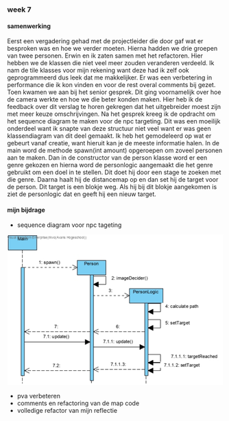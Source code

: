 ### week 7

#### samenwerking 

Eerst een vergadering gehad met de projectleider die door gaf wat er besproken was en hoe we verder moeten.
Hierna hadden we drie groepen van twee personen.
Erwin en ik zaten samen met het refactoren. 
Hier hebben we de klassen die niet veel meer zouden veranderen verdeeld.
Ik nam de tile klasses voor mijn rekening want deze had ik zelf ook geprogrammeerd dus leek dat me makkelijker.
Er was een verbetering in performance die ik kon vinden en voor de rest overal comments bij gezet.
Toen kwamen we aan bij het senior gesprek.
Dit ging voornamelijk over hoe de camera werkte en hoe we die beter konden maken.
Hier heb ik de feedback over dit verslag te horen gekregen dat het uitgebreider moest zijn met meer keuze omschrijvingen.
Na het gesprek kreeg ik de opdracht om het sequence diagram te maken voor de npc targeting.
Dit was een moeilijk onderdeel want ik snapte van deze structuur niet veel want er was geen klassendiagram van dit deel gemaakt.
Ik heb het gemodeleerd op wat er gebeurt vanaf creatie, want hieruit kan je de meeste informatie halen.
In de main word de methode spawn(int amount) opgeroepen om zoveel personen aan te maken.
Dan in de constructor van de person klasse word er een genre gekozen en hierna word de personlogic aangemaakt die het genre gebruikt om een doel in te stellen.
Dit doet hij door een stage te zoeken met die genre.
Daarna haalt hij de distancemap op en dan set hij de target voor de person.
Dit target is een blokje weg.
Als hij bij dit blokje aangekomen is ziet de personlogic dat en geeft hij een nieuw target.

#### mijn bijdrage

- sequence diagram voor npc tageting

![16-03-2020](../Resources/Sequence_Diagram_NPC_targeting.jpg)

- pva verbeteren
- comments en refactoring van de map code
- volledige refactor van mijn reflectie